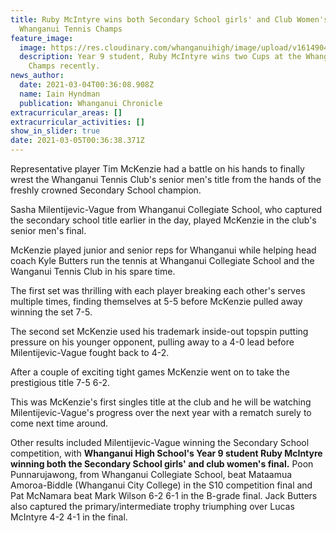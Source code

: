 ```yaml
---
title: Ruby McIntyre wins both Secondary School girls' and Club Women's Final at
  Whanganui Tennis Champs
feature_image:
  image: https://res.cloudinary.com/whanganuihigh/image/upload/v1614904628/News/Ruby_McIntyre_1.jpg
  description: Year 9 student, Ruby McIntyre wins two Cups at the Whanganui Tennis
    Champs recently.
news_author:
  date: 2021-03-04T00:36:08.908Z
  name: Iain Hyndman
  publication: Whanganui Chronicle
extracurricular_areas: []
extracurricular_activities: []
show_in_slider: true
date: 2021-03-05T00:36:38.371Z
---
```

Representative player Tim McKenzie had a battle on his hands to finally wrest the Whanganui Tennis Club's senior men's title from the hands of the freshly crowned Secondary School champion.

Sasha Milentijevic-Vague from Whanganui Collegiate School, who captured the secondary school title earlier in the day, played McKenzie in the club's senior men's final.

McKenzie played junior and senior reps for Whanganui while helping head coach Kyle Butters run the tennis at Whanganui Collegiate School and the Wanganui Tennis Club in his spare time.

The first set was thrilling with each player breaking each other's serves multiple times, finding themselves at 5-5 before McKenzie pulled away winning the set 7-5.

The second set McKenzie used his trademark inside-out topspin putting pressure on his younger opponent, pulling away to a 4-0 lead before Milentijevic-Vague fought back to 4-2.

After a couple of exciting tight games McKenzie went on to take the prestigious title 7-5 6-2.

This was McKenzie's first singles title at the club and he will be watching Milentijevic-Vague's progress over the next year with a rematch surely to come next time around.

Other results included Milentijevic-Vague winning the Secondary School competition, with **Whanganui High School's Year 9 student Ruby McIntyre winning both the Secondary School girls' and club women's final.** Poon Punnarujawong, from Whanganui Collegiate School, beat Mataamua Amoroa-Biddle (Whanganui City College) in the S10 competition final and Pat McNamara beat Mark Wilson 6-2 6-1 in the B-grade final. Jack Butters also captured the primary/intermediate trophy triumphing over Lucas McIntyre 4-2 4-1 in the final.
